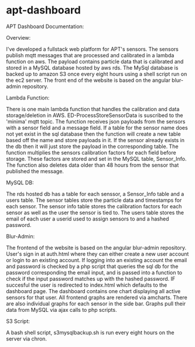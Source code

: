 # apt-dashboard
APT Dashboard Documentation:

Overview:

I've developed a fullstack web platform for APT's sensors. The sensors publish mqtt messages that are processed and calibrated in a lambda function on aws. The payload contains particle
data that is calibrated and stored in a MySQL database hosted by aws rds. The MySql database is backed up to amazon S3 once every eight hours using a shell script run on the ec2 server.
The front end of the website is based on the angular blur-admin repository.

Lambda Function:

There is one main lambda function that handles the calibration and data storage/deletion in AWS. ED-ProcessStoreSensorData is suscribed to the 'minima' mqtt topic. The function receives
json payloads from the sensors with a sensor field and a message field. If a table for the sensor name does not yet exist in the sql database then the function will create a new table
based off the name and store payloads in it. If the sensor already exists in the db then it will just store the payload in the corresponding table. The function multiplies the sensors 
calibration factors for each field before storage. These factors are stored and set in the MySQL table, Sensor_Info. The function also deletes data older than 48 hours from the sensor
that published the message.

MySQL DB:

The rds hosted db has a table for each senssor, a Sensor_Info table and a users table. The sensor tables store the particle data and timestamps for each sensor. The sensor info table
stores the calibration factors for each sensor as well as the user the sensor is tied to. The users table stores the email of each user a userid used to assign sensors to and a
hashed password. 

Blur-Admin:

The frontend of the website is based on the angular blur-admin repository. User's sign in at auth.html where they can either create a new user account or login to an existing account.
If logging into an existing account the email and password is checked by a php script that queries the sql db for the password corresponding the email input, and is passed into a function
to check if the input password matches up with the hashed password. IF succesful the user is redirected to index.html which defaults to the dashboard page. The dashboard contains one chart
displaying all active sensors for that user. All frontend graphs are rendered via amcharts. There are also individual graphs for each sensor in the side bar. Graphs pull their data from MySQL
via ajax calls to php scripts.

S3 Script:

A bash shell script, s3mysqlbackup.sh is run every eight hours on the server via chron.